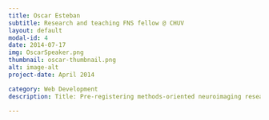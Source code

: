 ```yaml
---
title: Oscar Esteban
subtitle: Research and teaching FNS fellow @ CHUV
layout: default
modal-id: 4
date: 2014-07-17
img: OscarSpeaker.png
thumbnail: oscar-thumbnail.png
alt: image-alt
project-date: April 2014

category: Web Development
description: Title: Pre-registering methods-oriented neuroimaging research, why, when, and how?

---
```

